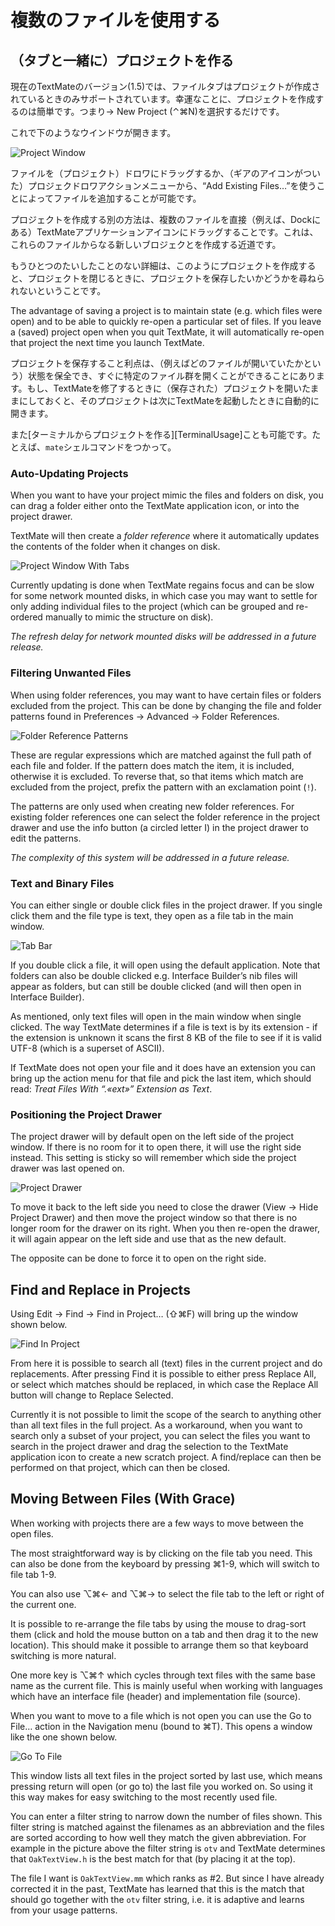 # 複数のファイルを使用する

## （タブと一緒に）プロジェクトを作る


現在のTextMateのバージョン(1.5)では、ファイルタブはプロジェクトが作成されているときのみサポートされています。幸運なことに、プロジェクトを作成するのは簡単です。つまり&#x2192; New Project (&#x2303;&#x2318;N)を選択するだけです。

これで下のようなウインドウが開きます。

![Project Window](project_window.png)


ファイルを（プロジェクト）ドロワにドラッグするか、（ギアのアイコンがついた）プロジェクドロワアクションメニューから、“Add Existing Files…”を使うことによってファイルを追加することが可能です。


プロジェクトを作成する別の方法は、複数のファイルを直接（例えば、Dockにある）TextMateアプリケーションアイコンにドラッグすることです。これは、これらのファイルからなる新しいブロジェクとを作成する近道です。


もうひとつのたいしたことのない詳細は、このようにプロジェクトを作成すると、プロジェクトを閉じるときに、プロジェクトを保存したいかどうかを尋ねられないということです。

The advantage of saving a project is to maintain state (e.g. which files were open) and to be able to quickly re-open a particular set of files. If you leave a (saved) project open when you quit TextMate, it will automatically re-open that project the next time you launch TextMate.

プロジェクトを保存すること利点は、（例えばどのファイルが開いていたかという）状態を保全でき、すぐに特定のファイル群を開くことができることにあります。もし、TextMateを修了するときに（保存された）プロジェクトを開いたままにしておくと、そのプロジェクトは次にTextMateを起動したときに自動的に開きます。


また[ターミナルからプロジェクトを作る][TerminalUsage]ことも可能です。たとえば、`mate`シェルコマンドをつかって。


### Auto-Updating Projects

When you want to have your project mimic the files and folders on disk, you can drag a folder either onto the TextMate application icon, or into the project drawer.

TextMate will then create a _folder reference_ where it automatically updates the contents of the folder when it changes on disk.

![Project Window With Tabs](project_window_with_tabs.png)

Currently updating is done when TextMate regains focus and can be slow for some network mounted disks, in which case you may want to settle for only adding individual files to the project (which can be grouped and re-ordered manually to mimic the structure on disk).

_The refresh delay for network mounted disks will be addressed in a future release._

### Filtering Unwanted Files

When using folder references, you may want to have certain files or folders excluded from the project. This can be done by changing the file and folder patterns found in Preferences &#x2192; Advanced &#x2192; Folder References.

![Folder Reference Patterns](folder_reference_patterns.png)

These are regular expressions which are matched against the full path of each file and folder. If the pattern does match the item, it is included, otherwise it is excluded. To reverse that, so that items which match are excluded from the project, prefix the pattern with an exclamation point (`!`).

The patterns are only used when creating new folder references. For existing folder references one can select the folder reference in the project drawer and use the info button (a circled letter I) in the project drawer to edit the patterns.

_The complexity of this system will be addressed in a future release._

### Text and Binary Files

You can either single or double click files in the project drawer. If you single click them and the file type is text, they open as a file tab in the main window.

![Tab Bar](tab_bar.png)

If you double click a file, it will open using the default application. Note that folders can also be double clicked e.g. Interface Builder’s nib files will appear as folders, but can still be double clicked (and will then open in Interface Builder).

As mentioned, only text files will open in the main window when single clicked. The way TextMate determines if a file is text is by its extension - if the extension is unknown it scans the first 8 KB of the file to see if it is valid UTF-8 (which is a superset of ASCII).

If TextMate does not open your file and it does have an extension you can bring up the action menu for that file and pick the last item, which should read: _Treat Files With “.«ext»” Extension as Text_.

### Positioning the Project Drawer

The project drawer will by default open on the left side of the project window. If there is no room for it to open there, it will use the right side instead. This setting is sticky so will remember which side the project drawer was last opened on.

![Project Drawer](project_drawer.png)

To move it back to the left side you need to close the drawer (View &#x2192; Hide Project Drawer) and then move the project window so that there is no longer room for the drawer on its right. When you then re-open the drawer, it will again appear on the left side and use that as the new default.

The opposite can be done to force it to open on the right side.


## Find and Replace in Projects

Using Edit &#x2192; Find &#x2192; Find in Project… (&#x21E7;&#x2318;F) will bring up the window shown below.

![Find In Project](find_in_project.png)

From here it is possible to search all (text) files in the current project and do replacements. After pressing Find it is possible to either press Replace All, or select which matches should be replaced, in which case the Replace All button will change to Replace Selected.

Currently it is not possible to limit the scope of the search to anything other than all text files in the full project. As a workaround, when you want to search only a subset of your project, you can select the files you want to search in the project drawer and drag the selection to the TextMate application icon to create a new scratch project. A find/replace can then be performed on that project, which can then be closed.

## Moving Between Files (With Grace)

When working with projects there are a few ways to move between the open files.

The most straightforward way is by clicking on the file tab you need. This can also be done from the keyboard by pressing &#x2318;1-9, which will switch to file tab 1-9.

You can also use &#x2325;&#x2318;&#x2190; and &#x2325;&#x2318;&#x2192; to select the file tab to the left or right of the current one.

It is possible to re-arrange the file tabs by using the mouse to drag-sort them (click and hold the mouse button on a tab and then drag it to the new location). This should make it possible to arrange them so that keyboard switching is more natural.

One more key is &#x2325;&#x2318;&#x2191; which cycles through text files with the same base name as the current file. This is mainly useful when working with languages which have an interface file (header) and implementation file (source).

When you want to move to a file which is not open you can use the Go to File… action in the Navigation menu (bound to &#x2318;T). This opens a window like the one shown below.

![Go To File](go_to_file.png)

This window lists all text files in the project sorted by last use, which means pressing return will open (or go to) the last file you worked on. So using it this way makes for easy switching to the most recently used file.

You can enter a filter string to narrow down the number of files shown. This filter string is matched against the filenames as an abbreviation and the files are sorted according to how well they match the given abbreviation. For example in the picture above the filter string is `otv` and TextMate determines that `OakTextView.h` is the best match for that (by placing it at the top).

The file I want is `OakTextView.mm` which ranks as #2. But since I have already corrected it in the past, TextMate has learned that this is the match that should go together with the `otv` filter string, i.e. it is adaptive and learns from your usage patterns.
